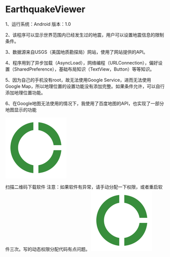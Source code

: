 # EarthquakeViewer
1、运行系统：Android 版本：1.0

2、该程序可以显示世界范围内已经发生过的地震，用户可以设置地震信息的限制条件。

3、数据源来自USGS（美国地质勘探局）网站，使用了网站提供的API。

4、程序用到了异步加载（AsyncLoad），网络编程（URLConnection），偏好设置（SharedPreference），基础布局知识（TextView，Button）等等知识。

5、因为自己的手机没有root，故无法使用Google Service，进而无法使用Google Map，所以地理位置的设置功能没有添加完整。如果条件允许，可以自行添加地理位置功能。

6、在Google地图无法使用的情况下，我使用了百度地图的API，也实现了一部分地图显示的功能
 
![测试加图片功能](https://github.com/xWenChen/EarthquakeViewer/blob/master/app/src/main/res/drawable-xxxhdpi/ic_donut_large_green_700_48dp.png)
 
扫描二维码下载软件
注意：如果软件有异常，请手动分配一下权限，或者重启软件三次。写的动态权限分配代码有点问题。
![测试加图片功能](https://github.com/xWenChen/EarthquakeViewer/blob/master/app/src/main/res/drawable-xxxhdpi/ic_donut_large_green_700_48dp.png)
